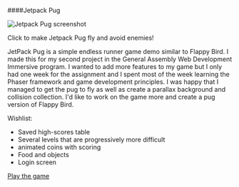 ####Jetpack Pug

![Jetpack Pug screenshot](http://i.imgur.com/mUrZZ6c.png)

Click to make Jetpack Pug fly and avoid enemies!

JetPack Pug is a simple endless runner game demo similar to Flappy Bird. I made this for my second project in the General Assembly Web Development Immersive program. I wanted to add more features to my game but I only had one week for the assignment and I spent most of the week learning the Phaser framework and game development principles. I was happy that I managed to get the pug to fly as well as create a parallax background and collision collection. I'd like to work on the game more and create a pug version of Flappy Bird.

Wishlist:
* Saved high-scores table
* Several levels that are progressively more difficult
* animated coins with scoring
* Food and objects
* Login screen

[Play the game](https://arcane-bayou-2389.herokuapp.com/)

